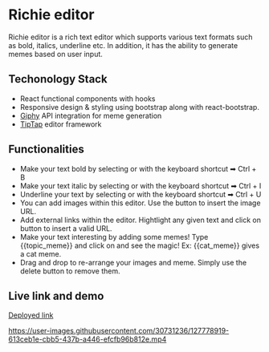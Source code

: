 # Richie editor

Richie editor is a rich text editor which supports various text formats such as bold, italics, underline etc. In addition, it has the ability to generate memes based on user input.

## Techonology Stack

- React functional components with hooks
- Responsive design & styling using bootstrap along with react-bootstrap.
- [Giphy](https://giphy.com/) API integration for meme generation
- [TipTap](https://www.tiptap.dev/) editor framework

## Functionalities

- Make your text bold by selecting <i className="fas fa-bold"></i> or with the keyboard shortcut ➡ Ctrl + B
- Make your text italic by selecting <i className="fas fa-italic"></i> or with the keyboard shortcut ➡ Ctrl + I
- Underline your text by selecting <i className="fas fa-underline"></i> or with the keyboard shortcut ➡ Ctrl + U
- You can add images within this editor. Use the button to insert the image URL.
- Add external links within the editor. Hightlight any given text and click on button to insert a valid URL.
- Make your text interesting by adding some memes! Type {{topic_meme}} and click on and see the magic!
  Ex: {{cat_meme}} gives a cat meme.
- Drag and drop to re-arrange your images and meme. Simply use the delete button to remove them.

## Live link and demo

[Deployed link](https://richie-text.vercel.app/)

https://user-images.githubusercontent.com/30731236/127778919-613ceb1e-cbb5-437b-a446-efcfb96b812e.mp4
